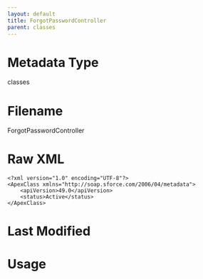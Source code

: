 ```yaml
---
layout: default
title: ForgotPasswordController
parent: classes
---
```

# Metadata Type
classes


# Filename 
ForgotPasswordController


# Raw XML
```
<?xml version="1.0" encoding="UTF-8"?>
<ApexClass xmlns="http://soap.sforce.com/2006/04/metadata">
    <apiVersion>49.0</apiVersion>
    <status>Active</status>
</ApexClass>
```


# Last Modified


# Usage
